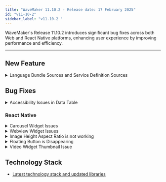 ```yaml
---
title: "WaveMaker 11.10.2 - Release date: 17 February 2025"
id: "v11-10-2"
sidebar_label: "v11.10.2 "
---
```


WaveMaker's Release 11.10.2 introduces significant bug fixes across both Web and React Native platforms, enhancing user experience by improving performance and efficiency.

---

## New Feature

<details><summary> Language Bundle Sources and Service Definition Sources </summary>

In this release, we have introduced two new options in the Project Settings section: **Language Bundle Sources** and **Service Definition Sources**. Each option can be set to either **STATIC** or **DYNAMIC**, with STATIC as the default. These options provide flexibility in sourcing and delivering content.

![](/learn/assets/language-bundle-sources-service-definition-sources.png)

**Static:**

Files available at the time of build will be served directly. This approach reduces backend API calls, making it ideal for standard application.

**Dynamic:**

The UI will make a backend API call to fetch the data at runtime. This option is useful when,
- We need to fetch the latest data dynamically. 
- If we need to rely on runtime properties instead of build-time values. 

Example: If you want to update the target environment at runtime using a runtime variable rather than a build-time value, DYNAMIC should be used.



</details>

## Bug Fixes

<details><summary> Accessibility Issues in Data Table </summary>

- An issue was observed related to accessibility where error was thrown as missing label for checkboxes when multi select property was enabled in the Data table.
- Previously, users can sort the column with sorting enabled in Data table only by clicking on the column header. Now, the column sorting can be changed by navigating to the column header and pressing enter.

</details>

### React Native

<details><summary> Carousel Widget Issues </summary>

- **Inconsistent Horizontal Scrolling**: Horizontal scrolling to navigate between slides is unreliable. Users can scroll horizontally, but the carousel only advances to the next slide intermittently. This behavior made the navigation in the Carousel widget difficult.

- **Tap and Scroll Interference**: Users were unable to scroll the page with the Carousel vertically. This issue was observed after horizontal scrolling has worked at least once and an image was tapped within the Carousel. The vertical scroll functionality is blocked or interfered with after a horizontal scroll interaction with the Carousel.

</details>

<details><summary> Webview Widget Issues</summary>

An issue was observed where the web application used within the Webview widget was unable to communicate with the React Native application. This issue was fixed by using `window.ReactNativeWebView.postMessage` instead of `window.postMessage` and postMessage should always pass a string value.

</details>

<details><summary> Image Height Aspect Ratio is not working </summary>

Images aspect ratio when height is less than expected is incorrectly displayed upon the first load of the application, but works as expected during subsequent launch of the app.

</details>

<details><summary> Floating Button is Disappearing </summary>

An issue related to floating button was observed and fixed where the Button was not visible when the user revisited the page. This was noticed only when the CSS properties were set as fixed for the Button widget.

</details>

<details><summary> Video Widget Thumbnail Issue </summary>

The Video widget was displaying a generic image instead of the dynamically generated thumbnail with a central play icon, hindering users from easily previewing video content. This issue is now fixed.

</details>

## Technology Stack

- [Latest technology stack and updated libraries](/learn/wavemaker-release-notes#technology-stack)